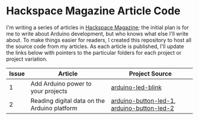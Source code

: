 # Hackspace Magazine Article Code
I'm writing a series of articles in [Hackspace Magazine](https://hackspace.raspberrypi.org/); the initial plan is for me to write about Arduino development, but who knows what else I'll write about. To make things easier for readers, I created this repository to host all the source code from my articles. As each article is published, I'll update the links below with pointers to the particular folders for each project or project variation.

| Issue | Article                                      | Project Source                         |
| ----- | -------------------------------------------- | -------------------------------------- |
| 1     | Add Arduino power to your projects           | [arduino-led-blink](arduino-led-blink) |
| 2     | Reading digital data on the Arduino platform | [arduino-button-led-1](arduino-button-led-1), [arduino-button-led-2](arduino-button-led-2) |
